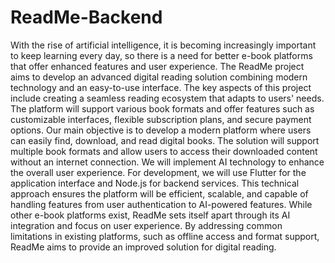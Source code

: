# ReadMe-Backend

With the rise of artificial intelligence, it is becoming increasingly important to keep learning every day, so there is a need for better e-book platforms that offer enhanced features and user experience. The ReadMe project aims to develop an advanced digital reading solution combining modern technology and an easy-to-use interface.
The key aspects of this project include creating a seamless reading ecosystem that adapts to users' needs. The platform will support various book formats and offer features such as customizable interfaces, flexible subscription plans, and secure payment options.
Our main objective is to develop a modern platform where users can easily find, download, and read digital books. The solution will support multiple book formats and allow users to access their downloaded content without an internet connection. We will implement AI technology to enhance the overall user experience.
For development, we will use Flutter for the application interface and Node.js for backend services. This technical approach ensures the platform will be efficient, scalable, and capable of handling features from user authentication to AI-powered features.
While other e-book platforms exist, ReadMe sets itself apart through its AI integration and focus on user experience. By addressing common limitations in existing platforms, such as offline access and format support, ReadMe aims to provide an improved solution for digital reading.
